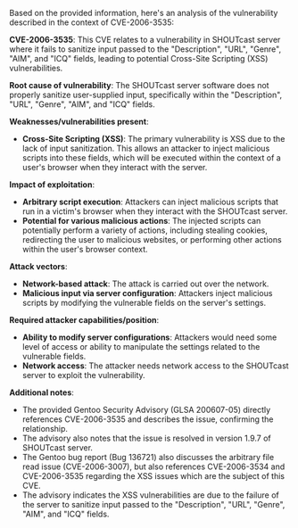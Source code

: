 Based on the provided information, here's an analysis of the vulnerability described in the context of CVE-2006-3535:

**CVE-2006-3535**: This CVE relates to a vulnerability in SHOUTcast server where it fails to sanitize input passed to the "Description", "URL", "Genre", "AIM", and "ICQ" fields, leading to potential Cross-Site Scripting (XSS) vulnerabilities.

**Root cause of vulnerability**: The SHOUTcast server software does not properly sanitize user-supplied input, specifically within the "Description", "URL", "Genre", "AIM", and "ICQ" fields.

**Weaknesses/vulnerabilities present**:
   - **Cross-Site Scripting (XSS)**: The primary vulnerability is XSS due to the lack of input sanitization. This allows an attacker to inject malicious scripts into these fields, which will be executed within the context of a user's browser when they interact with the server.

**Impact of exploitation**:
   - **Arbitrary script execution**: Attackers can inject malicious scripts that run in a victim's browser when they interact with the SHOUTcast server.
   - **Potential for various malicious actions**: The injected scripts can potentially perform a variety of actions, including stealing cookies, redirecting the user to malicious websites, or performing other actions within the user's browser context.

**Attack vectors**:
   - **Network-based attack**: The attack is carried out over the network.
   - **Malicious input via server configuration**: Attackers inject malicious scripts by modifying the vulnerable fields on the server's settings.

**Required attacker capabilities/position**:
   - **Ability to modify server configurations**: Attackers would need some level of access or ability to manipulate the settings related to the vulnerable fields.
   - **Network access**: The attacker needs network access to the SHOUTcast server to exploit the vulnerability.

**Additional notes**:
   - The provided Gentoo Security Advisory (GLSA 200607-05) directly references CVE-2006-3535 and describes the issue, confirming the relationship.
   - The advisory also notes that the issue is resolved in version 1.9.7 of SHOUTcast server.
   - The Gentoo bug report (Bug 136721) also discusses the arbitrary file read issue (CVE-2006-3007), but also references CVE-2006-3534 and CVE-2006-3535 regarding the XSS issues which are the subject of this CVE.
   - The advisory indicates the XSS vulnerabilities are due to the failure of the server to sanitize input passed to the "Description", "URL", "Genre", "AIM", and "ICQ" fields.